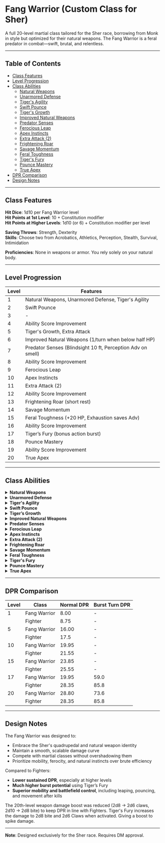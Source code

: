 # Fang Warrior (Custom Class for Sher)

A full 20-level martial class tailored for the Sher race, borrowing from Monk in style but optimized for their natural weapons. The Fang Warrior is a feral predator in combat—swift, brutal, and relentless.

---

## Table of Contents
- [Class Features](#class-features)
- [Level Progression](#level-progression)
- [Class Abilities](#class-abilities)
  - [Natural Weapons](#natural-weapons)
  - [Unarmored Defense](#unarmored-defense)
  - [Tiger's Agility](#tigers-agility)
  - [Swift Pounce](#swift-pounce)
  - [Tiger's Growth](#tigers-growth)
  - [Improved Natural Weapons](#improved-natural-weapons)
  - [Predator Senses](#predator-senses)
  - [Ferocious Leap](#ferocious-leap)
  - [Apex Instincts](#apex-instincts)
  - [Extra Attack (2)](#extra-attack-2)
  - [Frightening Roar](#frightening-roar)
  - [Savage Momentum](#savage-momentum)
  - [Feral Toughness](#feral-toughness)
  - [Tiger's Fury](#tigers-fury)
  - [Pounce Mastery](#pounce-mastery)
  - [True Apex](#true-apex)
- [DPR Comparison](#dpr-comparison)
- [Design Notes](#design-notes)

---

## Class Features
**Hit Dice**: 1d10 per Fang Warrior level  
**Hit Points at 1st Level**: 10 + Constitution modifier  
**Hit Points at Higher Levels**: 1d10 (or 6) + Constitution modifier per level

**Saving Throws**: Strength, Dexterity  
**Skills**: Choose two from Acrobatics, Athletics, Perception, Stealth, Survival, Intimidation

**Proficiencies**: None in weapons or armor. You rely solely on your natural body.

---

## Level Progression
| Level | Features |
|-------|----------|
| 1     | Natural Weapons, Unarmored Defense, Tiger's Agility |
| 2     | Swift Pounce |
| 3     | - |
| 4     | Ability Score Improvement |
| 5     | Tiger's Growth, Extra Attack |
| 6     | Improved Natural Weapons (1/turn when below half HP) |
| 7     | Predator Senses (Blindsight 10 ft, Perception Adv on smell) |
| 8     | Ability Score Improvement |
| 9     | Ferocious Leap |
| 10    | Apex Instincts |
| 11    | Extra Attack (2) |
| 12    | Ability Score Improvement |
| 13    | Frightening Roar (short rest) |
| 14    | Savage Momentum |
| 15    | Feral Toughness (+20 HP, Exhaustion saves Adv) |
| 16    | Ability Score Improvement |
| 17    | Tiger’s Fury (bonus action burst) |
| 18    | Pounce Mastery |
| 19    | Ability Score Improvement |
| 20    | True Apex |

---

## Class Abilities

<details>
<summary><strong>Natural Weapons</strong></summary>

- **Claws**: 1d6 slashing, Finesse, counts as unarmed. Proficient.
- **Bite**: 1d8 piercing, not finesse, counts as unarmed. Proficient.
- At level 6, your natural weapons count as magical.
- These do not interact with features requiring a weapon.
</details>

<details>
<summary><strong>Unarmored Defense</strong></summary>

While not wearing armor, your AC = 10 + your Dexterity modifier + your Strength modifier.
</details>

<details>
<summary><strong>Tiger's Agility</strong></summary>

You have advantage on initiative rolls.
</details>

<details>
<summary><strong>Swift Pounce</strong></summary>

At 2nd level, you can Dash or Disengage as a bonus action on your turn.
</details>

<details>
<summary><strong>Tiger’s Growth</strong></summary>

At 5th level, you become Large. You gain Powerful Build (if not already granted by race).
- You also gain Extra Attack (2 attacks when taking the Attack action).
</details>

<details>
<summary><strong>Improved Natural Weapons</strong></summary>

At 6th level:
- When a creature is below half HP:
  - Claws deal an extra 1d6 (once per turn).
  - Bite deals an extra 1d8 (once per turn).
</details>

<details>
<summary><strong>Predator Senses</strong></summary>

At 7th level:
- Blindsight 10 feet.
- Advantage on Wisdom (Perception) checks relying on smell.
</details>

<details>
<summary><strong>Ferocious Leap</strong></summary>

At 9th level:
- Your jump distance is tripled and you don’t need a running start.
- If you move at least 20 feet in a straight line and hit a creature with a claw or bite, deal +2d6 damage and it must succeed a Strength save (DC = 8 + Str mod + proficiency) or be knocked prone.
</details>

<details>
<summary><strong>Apex Instincts</strong></summary>

At 10th level:
- You can no longer be surprised.
- You gain reroll on a 1 for initiative rolls (in addition to existing advantage).
</details>

<details>
<summary><strong>Extra Attack (2)</strong></summary>

At 11th level, you may make three attacks whenever you take the Attack action.
</details>

<details>
<summary><strong>Frightening Roar</strong></summary>

At 13th level:
- Once per short or long rest, as a bonus action, roar.
- Creatures within 30 ft who can hear you must make a Wisdom save (DC = 8 + Str mod + proficiency) or be frightened for 1 minute (repeat save at end of turns).
</details>

<details>
<summary><strong>Savage Momentum</strong></summary>

At 14th level:
- When you reduce a creature to 0 HP, move up to half your speed without provoking opportunity attacks.
</details>

<details>
<summary><strong>Feral Toughness</strong></summary>

At 15th level:
- Gain 20 permanent HP.
- Advantage on saves vs exhaustion.
</details>

<details>
<summary><strong>Tiger's Fury</strong></summary>

At 17th level:
- As a bonus action, make 1 bite and 2 claw attacks.
- For this attack only, claws are 2d6 and bite is 2d8
- Useable Strength modifier times per long rest.
</details>

<details>
<summary><strong>Pounce Mastery</strong></summary>

At 18th level:
- When you make an opportunity attack, you may make two claw attacks instead of one.
</details>

<details>
<summary><strong>True Apex</strong></summary>

At 20th level:
- While unarmored:
  - Claws deal 2d6 slashing.
  - Bite deals 2d8 piercing.
  - +2 AC bonus.
  - +10 feet movement speed.
</details>

---

## DPR Comparison

| Level | Class         | Normal DPR | Burst Turn DPR |
|-------|---------------|------------|----------------|
| 1     | Fang Warrior  | 8.00       | -              |
|       | Fighter       | 8.75       | -              |
| 5     | Fang Warrior  | 16.00      | -              |
|       | Fighter       | 17.5       | -              |
| 10    | Fang Warrior  | 19.95      | -              |
|       | Fighter       | 21.55      | -              |
| 15    | Fang Warrior  | 23.85      | -              |
|       | Fighter       | 25.55      | -              |
| 17    | Fang Warrior  | 19.95      | 59.0           |
|       | Fighter       | 28.35      | 85.8           |
| 20    | Fang Warrior  | 28.80      | 73.6           |
|       | Fighter       | 28.35      | 85.8           |

---

## Design Notes

The Fang Warrior was designed to:
- Embrace the Sher's quadrupedal and natural weapon identity
- Maintain a smooth, scalable damage curve
- Compete with martial classes without overshadowing them
- Prioritize mobility, ferocity, and natural instincts over brute efficiency

Compared to Fighters:
- **Lower sustained DPR**, especially at higher levels
- **Much higher burst potential** using Tiger’s Fury
- **Superior mobility and battlefield control**, including leaping, pouncing, and movement after kills

The 20th-level weapon damage boost was reduced (2d8 → 2d6 claws, 2d10 → 2d8 bite) to keep DPR in line with Fighters.
Tiger's Fury increases the damage to 2d8 bite and 2d6 Claws when activated. Giving a boost to spike damage.

---

**Note**: Designed exclusively for the Sher race. Requires DM approval.
